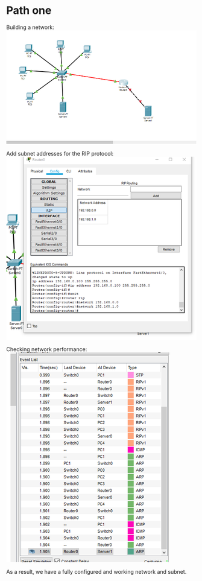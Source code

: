 # Path one
Building a network:
![](https://github.com/Vladoffz/DevOps_online_Kyiv_2021Q2/blob/master/m4/task4.3/task4.3%20screenshots/image_2021-04-02_14-19-25.png?raw=true)

Add subnet addresses for the RIP protocol:
![](https://github.com/Vladoffz/DevOps_online_Kyiv_2021Q2/blob/master/m4/task4.3/task4.3%20screenshots/image_2021-04-02_14-19-14.png?raw=true)

Checking network performance:
![](https://github.com/Vladoffz/DevOps_online_Kyiv_2021Q2/blob/master/m4/task4.3/task4.3%20screenshots/image_2021-04-02_14-22-27.png?raw=true)


As a result, we have a fully configured and working network and subnet.